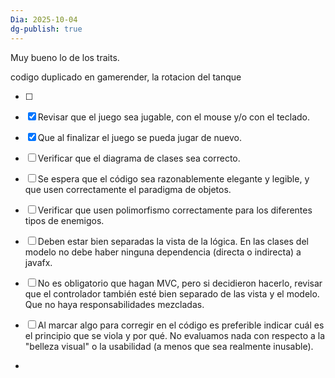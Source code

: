 ```yaml
---
Dia: 2025-10-04
dg-publish: true
---
```

Muy bueno lo de los traits.

codigo duplicado en gamerender, la rotacion del tanque


- [ ]
- [x] Revisar que el juego sea jugable, con el mouse y/o con el teclado. 
- [x] Que al finalizar el juego se pueda jugar de nuevo.
- [ ] Verificar que el diagrama de clases sea correcto.
- [ ] Se espera que el código sea razonablemente elegante y legible, y que usen correctamente el paradigma de objetos.
- [ ] Verificar que usen polimorfismo correctamente para los diferentes tipos de enemigos.
- [ ] Deben estar bien separadas la vista de la lógica. En las clases del modelo no debe haber ninguna dependencia (directa o indirecta) a javafx.
- [ ] No es obligatorio que hagan MVC, pero si decidieron hacerlo, revisar que el controlador también esté bien separado de las vista y el modelo. Que no haya responsabilidades mezcladas.
- [ ] Al marcar algo para corregir en el código es preferible indicar cuál es el principio que se viola y por qué.
No evaluamos nada con respecto a la "belleza visual" o la usabilidad (a menos que sea realmente inusable).





- 
